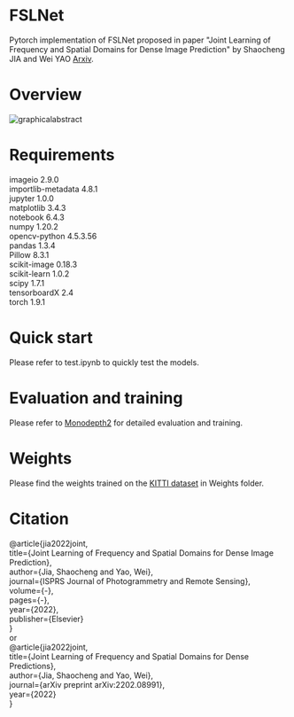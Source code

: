# FSLNet
Pytorch implementation of FSLNet proposed in paper "Joint Learning of Frequency and Spatial Domains for Dense Image Prediction" by Shaocheng JIA and Wei YAO [Arxiv](https://arxiv.org/abs/2202.08991).

# Overview
![graphicalabstract](https://user-images.githubusercontent.com/48814384/199497474-e9a0e1be-bf02-4ae2-bf77-77e2cbcfc9aa.jpg)

# Requirements 
imageio             2.9.0   
importlib-metadata  4.8.1  
jupyter             1.0.0  
matplotlib          3.4.3  
notebook            6.4.3  
numpy               1.20.2  
opencv-python       4.5.3.56  
pandas              1.3.4  
Pillow              8.3.1  
scikit-image        0.18.3  
scikit-learn        1.0.2  
scipy               1.7.1  
tensorboardX        2.4  
torch               1.9.1  

# Quick start
Please refer to test.ipynb to quickly test the models.

# Evaluation and training
Please refer to [Monodepth2](https://github.com/nianticlabs/monodepth2) for detailed evaluation and training.

# Weights
Please find the weights trained on the [KITTI dataset](https://www.cvlibs.net/datasets/kitti/) in Weights folder.

# Citation
@article{jia2022joint,  
   title={Joint Learning of Frequency and Spatial Domains for Dense Image Prediction},  
   author={Jia, Shaocheng and Yao, Wei},  
   journal={ISPRS Journal of Photogrammetry and Remote Sensing},  
   volume={-},  
   pages={-},  
   year={2022},  
   publisher={Elsevier}  
}  
or  
@article{jia2022joint,  
  title={Joint Learning of Frequency and Spatial Domains for Dense Predictions},  
  author={Jia, Shaocheng and Yao, Wei},  
  journal={arXiv preprint arXiv:2202.08991},  
  year={2022}  
}  


